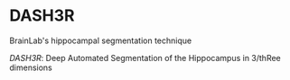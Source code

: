 # DASH3R
BrainLab's hippocampal segmentation technique

*DASH3R*: Deep Automated Segmentation of the Hippocampus in 3/thRee dimensions


